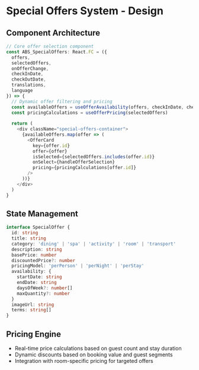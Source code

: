 # Special Offers System - Design

## Component Architecture

```typescript
// Core offer selection component
const ABS_SpecialOffers: React.FC = ({
  offers,
  selectedOffers,
  onOfferChange,
  checkInDate,
  checkOutDate,
  translations,
  language
}) => {
  // Dynamic offer filtering and pricing
  const availableOffers = useOfferAvailability(offers, checkInDate, checkOutDate)
  const pricingCalculations = useOfferPricing(selectedOffers)
  
  return (
    <div className="special-offers-container">
      {availableOffers.map(offer => (
        <OfferCard
          key={offer.id}
          offer={offer}
          isSelected={selectedOffers.includes(offer.id)}
          onSelect={handleOfferSelection}
          pricing={pricingCalculations[offer.id]}
        />
      ))}
    </div>
  )
}
```

## State Management

```typescript
interface SpecialOffer {
  id: string
  title: string
  category: 'dining' | 'spa' | 'activity' | 'room' | 'transport'
  description: string
  basePrice: number
  discountedPrice?: number
  pricingModel: 'perPerson' | 'perNight' | 'perStay'
  availability: {
    startDate: string
    endDate: string
    daysOfWeek?: number[]
    maxQuantity?: number
  }
  imageUrl: string
  terms: string[]
}
```

## Pricing Engine

- Real-time price calculations based on guest count and stay duration
- Dynamic discounts based on booking value and guest segments
- Integration with room-specific pricing for targeted offers